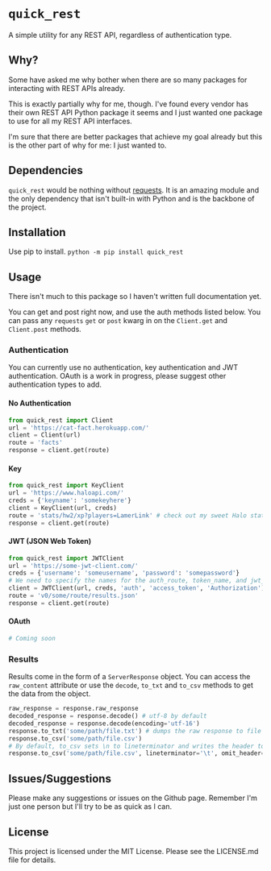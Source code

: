 
# `quick_rest`
A simple utility for any REST API, regardless of authentication type.

## Why?
Some have asked me why bother when there are so many packages for interacting with REST APIs already.

This is exactly partially why for me, though. I've found every vendor has their own REST API Python package it seems and I just wanted one package to use for all my REST API interfaces.

I'm sure that there are better packages that achieve my goal already but this is the other part of why for me: I just wanted to.

## Dependencies
`quick_rest` would be nothing without [requests](https://pypi.org/project/requests/). It is an amazing module and the only dependency that isn't built-in with Python and is the backbone of the project.

## Installation
Use pip to install.
`python -m pip install quick_rest`

## Usage
There isn't much to this package so I haven't written full documentation yet. 

You can get and post right now, and use the auth methods listed below. You can pass any `requests` `get` or `post` kwarg in on the `Client.get` and `Client.post` methods.

### Authentication
You can currently use no authentication, key authentication and JWT authentication. OAuth is a work in progress, please suggest other authentication types to add.

#### No Authentication
``` python
from quick_rest import Client
url = 'https://cat-fact.herokuapp.com/'
client = Client(url)
route = 'facts'
response = client.get(route)
```
#### Key
``` python
from quick_rest import KeyClient
url = 'https://www.haloapi.com/'
creds = {'keyname': 'somekeyhere'}
client = KeyClient(url, creds)
route = 'stats/hw2/xp?players=LamerLink' # check out my sweet Halo stats
response = client.get(route)
```
#### JWT (JSON Web Token)
``` python
from quick_rest import JWTClient
url = 'https://some-jwt-client.com/'
creds = {'username': 'someusername', 'password': 'somepassword'}
# We need to specify the names for the auth_route, token_name, and jwt_key_name.
client = JWTClient(url, creds, 'auth', 'access_token', 'Authorization')
route = 'v0/some/route/results.json'
response = client.get(route)
```
#### OAuth
``` python
# Coming soon
```
### Results
Results come in the form of a `ServerResponse` object. You can access the `raw_content` attribute or use the `decode`, `to_txt` and `to_csv` methods to get the data from the object.

``` python
raw_response = response.raw_response
decoded_response = response.decode() # utf-8 by default
decoded_response = response.decode(encoding='utf-16')
response.to_txt('some/path/file.txt') # dumps the raw response to file
response.to_csv('some/path/file.csv')
# By default, to_csv sets \n to lineterminator and writes the header to file
response.to_csv('some/path/file.csv', lineterminator='\t', omit_header=True)
```

## Issues/Suggestions
Please make any suggestions or issues on the Github page. Remember I'm just one person but I'll try to be as quick as I can.

## License
This project is licensed under the MIT License. Please see the LICENSE.md file for details.
